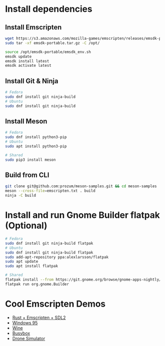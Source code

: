 # Install dependencies

## Install Emscripten
```bash
wget https://s3.amazonaws.com/mozilla-games/emscripten/releases/emsdk-portable.tar.gz
sudo tar -xf emsdk-portable.tar.gz -C /opt/

source /opt/emsdk-portable/emsdk_env.sh
emsdk update
emsdk install latest
emsdk activate latest
```

## Install Git & Ninja
```bash
# Fedora
sudo dnf install git ninja-build
# Ubuntu
sudo dnf install git ninja-build
```

## Install Meson
```bash
# Fedora
sudo dnf install python3-pip
# Ubuntu
sudo apt install python3-pip

# Shared
sudo pip3 install meson
```

## Build from CLI
```bash
git clone git@github.com:prozum/meson-samples.git && cd meson-samples
meson --cross-file=emscripten.txt . build
ninja -C build
```

# Install and run Gnome Builder flatpak (Optional)
```bash
# Fedora
sudo dnf install git ninja-build flatpak
# Ubuntu
sudo dnf install git ninja-build flatpak
sudo add-apt-repository ppa:alexlarsson/flatpak
sudo apt update
sudo apt install flatpak

# Shared
flatpak install --from https://git.gnome.org/browse/gnome-apps-nightly/plain/gnome-builder.flatpakref?h=stable
flatpak run org.gnome.Builder
```

# Cool Emscripten Demos
- [Rust + Emscripten + SDL2](https://blog.fazibear.me/definitive-guide-to-rust-sdl-2-and-emscripten-93d707b22bbb)
- [Windows 95](https://win95.ajf.me/)
- [Wine](http://boxedwine.sourceforge.net/b4/games.html)
- [Busybox](https://tbfleming.github.io/em-shell/)
- [Drone Simulator](http://game.prozum.dk/randsim/)
